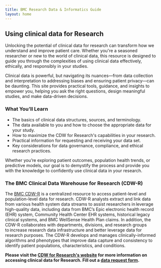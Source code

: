 ```yaml
---
title: BMC Research Data & Informatics Guide
layout: home
---
```

## Using clinical data for Research
Unlocking the potential of clinical data for research can transform how we understand and improve patient care. Whether you're a seasoned researcher or new to the world of clinical data, this resource is designed to guide you through the complexities of using clinical data effectively, ethically, and responsibly in your studies.

Clinical data is powerful, but navigating its nuances—from data collection and interpretation to addressing biases and ensuring patient privacy—can be daunting. This site provides practical tools, guidance, and insights to empower you, helping you ask the right questions, design meaningful studies, and make data-driven decisions.

### What You’ll Learn
- The basics of clinical data structures, sources, and terminology.
- The data available to you and how to choose the appropriate data for your study.
- How to maximize the CDW for Research's capabilities in your research. 
- Practical information for requesting and receiving your data set.
- Key considerations for data governance, compliance, and ethical research practices.

Whether you’re exploring patient outcomes, population health trends, or predictive models, our goal is to demystify the process and provide you with the knowledge to confidently use clinical data in your research. 

### The BMC Clinical Data Warehouse for Research (CDW-R)
The [BMC CDW-R](https://www.bmc.org/research/clinical-data-warehouse-cdw) is a centralized resource to access patient-level and population-level data for research. CDW-R analysts extract and link data from various health system data streams to assist researchers in leverage high-quality data, including data from BMC’s Epic electronic health record (EHR) system, Community Health Center EHR systems, historical legacy clinical systems, and BMC WellSense Health Plan claims. In addition, the CDW-R collaborates with departments, divisions, and research groups to increase research data infrastructure and better leverage data for research purposes. The CDW-R develops and manages clinically-informed algorithms and phenotypes that improve data capture and consistency to identify patient populations, characteristics, and conditions.  

**Please visit the [CDW for Research's website](https://www.bmc.org/research/clinical-data-warehouse-cdw) for more information on accessing clinical data for Research. Fill out a [data request form](https://bmc.tfaforms.net/f/cdw-data-request-form).**
